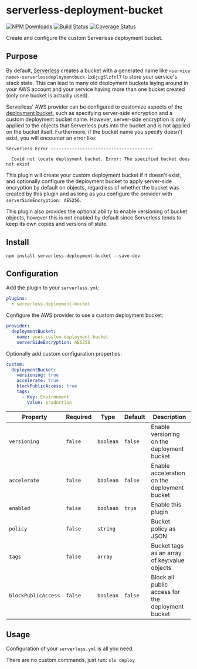 # serverless-deployment-bucket

[![NPM Downloads](https://img.shields.io/npm/dt/serverless-deployment-bucket)](https://www.npmjs.com/package/serverless-deployment-bucket) [![Build Status](https://travis-ci.org/MikeSouza/serverless-deployment-bucket.svg?branch=master)](https://travis-ci.org/MikeSouza/serverless-deployment-bucket)
[![Coverage Status](https://coveralls.io/repos/github/MikeSouza/serverless-deployment-bucket/badge.svg?branch=master)](https://coveralls.io/github/MikeSouza/serverless-deployment-bucket?branch=master)

Create and configure the custom Serverless deployment bucket.

## Purpose

By default, [Serverless](https://serverless.com) creates a bucket with a generated name like `<service name>-serverlessdeploymentbuck-1x6jug5lzfnl7` to store your service's stack state. This can lead to many old deployment buckets laying around in your AWS account and your service having more than one bucket created (only one bucket is actually used).

Serverless' AWS provider can be configured to customize aspects of the [deployment bucket](https://serverless.com/framework/docs/providers/aws/guide/serverless.yml), such as specifying server-side encryption and a custom deployment bucket name. However, server-side encryption is only applied to the objects that Serverless puts into the bucket and is not applied on the bucket itself. Furthermore, if the bucket name you specify doesn't exist, you will encounter an error like:

```text
Serverless Error ---------------------------------------

  Could not locate deployment bucket. Error: The specified bucket does not exist
```

This plugin will create your custom deployment bucket if it doesn't exist, and optionally configure the deployment bucket to apply server-side encryption by default on objects, regardless of whether the bucket was created by this plugin and as long as you configure the provider with `serverSideEncryption: AES256`.

This plugin also provides the optional ability to enable versioning of bucket objects, however this is not enabled by default since Serverless tends to keep its own copies and versions of state.

## Install

`npm install serverless-deployment-bucket --save-dev`

## Configuration

Add the plugin to your `serverless.yml`:

```yaml
plugins:
  - serverless-deployment-bucket
```

Configure the AWS provider to use a custom deployment bucket:

```yaml
provider:
  deploymentBucket:
    name: your-custom-deployment-bucket
    serverSideEncryption: AES256
```

Optionally add custom configuration properties:

```yaml
custom:
  deploymentBucket:
    versioning: true
    accelerate: true
    blockPublicAccess: true
    tags:
      - Key: Environment
        Value: production
```

| Property            | Required | Type      | Default | Description                                       |
|---------------------|----------|-----------|---------|---------------------------------------------------|
| `versioning`        |  `false` | `boolean` | `false` | Enable versioning on the deployment bucket        |
| `accelerate`        |  `false` | `boolean` | `false` | Enable acceleration on the deployment bucket      |
| `enabled`           |  `false` | `boolean` | `true`  | Enable this plugin                                |
| `policy`            |  `false` | `string`  |         | Bucket policy as JSON                             |
| `tags`              |  `false` | `array`   |         | Bucket tags as an array of key:value objects      |
| `blockPublicAccess` |  `false` | `boolean` | `false` | Block all public access for the deployment bucket |

## Usage

Configuration of your `serverless.yml` is all you need.

There are no custom commands, just run: `sls deploy`
